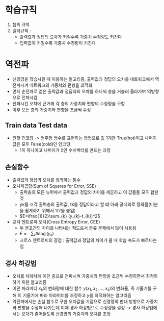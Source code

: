 # 학습규칙
1. 헵의 규칙
2. 델타규칙 : 
	- 출력값과 정답의 오차가 커질수록 가중치 수정량도 커진다
	- 입력값이 커질수록 가중치 수정량이 커진다

# 역전파
- 신경망을 학습시킬 때 이용하는 알고리즘, 출력값과 정답의 오차를 네트워크에서 역전파시켜 네트워크의 가중치와 편향을 최적화
- 먼저 순전파로 얻은 출력값과 정답과의 오차를 하나씩 층을 거슬러 올라가며 역방향으로 전파시킴
- 전파시킨 오차에 근거해 각 층의 가중치와 편향의 수정량을 구함
- 이후 모든 층의 가중치와 편향을 조금씩 수정

## Train data Test data
- 원핫 인코딩 -> 범주형 범수를 표현하는 방법으로 값 1개만 True(hot)이고 나머지 값은 모두 False(cold)인 인코딩
	- 1이 하나이고 나머지가 0인 수치벡터를 만드는 과정

## 손실함수
- 출력값과 정답의 오차를 정의하는 함수
- 오차제곱합(Sum of Squares for Error, SSE)
	- 출력층의 모든 뉴련에서 출력값과 정답의 차이를 제곰하고 이 값들들 모두 합한 것
	- yk를 ㅇ각 출력층의 출력값, tk를 정답이라고 할 떄 아래 공식의로 정의됨(미분을 쉽게하기 위해서 1/2을 붙임)
	- $E=\frac{1}{2}\sum_{k} (y_{k}-t_{k})^2$
- 교차 엔트로피 오차(Cross Entropy Error, CEE)
	- 두 분포간의 차이를 나타내는 척도로서 분류 문제에서 많이 사용됨
	- $E=-\sum_{k}tk\log(y_{k})$
	- 크로스 엔트로피의 장점 : 출력값과 정답의 차이가 클 때 학습 속도가 빠르다는 점

## 경사 하강법
- 오차를 차례차례 이전 층으로 전파시켜 가중치와 편향을 조금씩 수정하면서 최적화하기 위한 알고리즘
- 어떤 파라미터 $x_{k}$의 변화량에 대한 함수 $y(x_{1}, x_{2}, ... , x_{k})$의 변화율, 즉 기울기를 구해 이 기울기에 따라 파라미터를 조정하고 $y$를 최적화하는 알고리즘
- 역전파에서는 손실 함수로 구한 오차값을 기점으로 신경망의 반대 방향으로 가중치와 편향을 수정해 나가는데 이때 경사 하강법으로 수정량을 결정 -> 경사 하강법에서는 오차가 줄어들도록 신경망의 가중치와 오차를 조정 